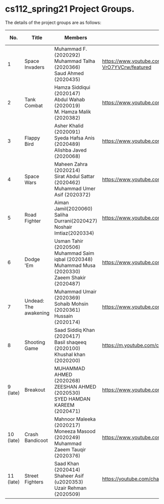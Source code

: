 # cs112_spring21 Project Groups.

The details of the project groups are as follows:

| No. | Title | Members | Channel |	Doc status |
| --- | ----------- | ----------- | ----------- | ----------- |
| 1   | Space Invaders | Muhammad F. (2020292)<br>Muhammad Talha (2020366)<br>Saud Ahmed (2020435) | https://www.youtube.com/channel/UCzWjHmN3_iD4x-VrO7YVCrw/featured | Submitted |
| 2   | Tank Combat | Hamza Siddiqui (2020147)<br>Abdul Wahab (2020019)<br>M. Hamza Malik (2020382) | https://www.youtube.com/channel/UCnM49ZcAZ-VtHHSlaLIwuHQ | Submitted |
| 3   | Flappy Bird | Asher Khalid (2020091) <br>Syeda Hafsa Anis (2020489) <br>Alishba Javed (2020068) | https://www.youtube.com/channel/UCARGZYmBl9bS3ZiMvhKX0-Q | Submitted |
| 4   | Space Wars | Maheen Zahra (2020214) <br>Sirat Abdul Sattar (2020462) <br>Muhammad Umer Asif (2020372) | https://www.youtube.com/channel/UCCkMmbGfoc_HYb3hoeI1BfA  | Submitted |
| 5   | Road Fighter | Aiman Jamil(2020060) <br>Saliha Durrani(2020427) <br>Noshair Imtiaz(2020334) | https://www.youtube.com/channel/UCdv0vzLLPiqucfth8jJ2ETQ | Submitted |
| 6   | Dodge 'Em | Usman Tahir (2020506) <br>Muhammad Saim iqbal (2020348) <br>Muhammad Musa (2020330) <br>Zaeem Shakir (2020487)| https://www.youtube.com/channel/UCgKqq8VTQ58YFyoRGFKNnNg | Submitted <br> (late +2) |
| 7   | Undead: The awakening | Muhammad Umair (2020369)<br>Sohaib Mohsin (2020361)<br>Hussain (2020174) | https://www.youtube.com/channel/UCbaHng3QacOvyvw8ymzrT8A | Submitted |
| 8   | Shooting Game | Saad Siddiq Khan (2020417)<br>Basil shaqeeq (2020100)<br>Khushal khan (2020200) | https://m.youtube.com/channel/UC7_ObGqbDauMuew8UwJmm4w | Submitted |
| 9 (late)   | Breakout | MUHAMMAD AHMED (2020268)<br>ZEESHAN AHMED (2020530)<br>SYED HAMDAN KAREEM (2020471) | https://www.youtube.com/channel/UC1AyQ_vRqC_7EokvG2Dc-cA | Submitted <br>(late +13)|
| 10 (late)  | Crash Bandicoot | Mahnoor Maleeka (2020217)<br>Moneeza Masood (2020249)<br>Muhammad Zaeem Tauqir (2020376) | https://www.youtube.com/channel/UCMV4VW6exFuX8MJ1s5H8mDg | Submitted |
| 11 (late)  | Street Fighters | Saad Khan (2020414)<br>Shaheer Asif (u2020353)<br>Uzair Rehman (2020509) | https://youtube.com/channel/UCpi_s5lPdNY7mCd2sV2tMyg | Submitted |
